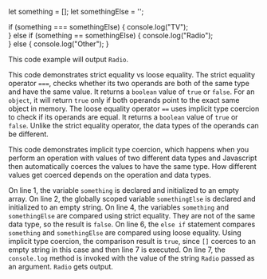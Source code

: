 let something = []; 
let somethingElse = '';

if (something === somethingElse) { 
  console.log("TV");               
} else if (something == somethingElse) { 
  console.log("Radio");                   
} else { 
  console.log("Other"); 
}

This code example will output `Radio`.

This code demonstrates strict equality vs loose equality.  The strict equality operator `===`, checks whether its two operands are both of the same type and have the same value.  It returns a `boolean` value of `true` or `false`.  For an `object`, it will return `true` only if both operands point to the exact same object in memory.
The loose equality operator `==` uses implicit type coercion to check if its operands are equal.  It returns a `boolean` value of `true` or `false`.  Unlike the strict equality operator, the data types of the operands can be different.

This code demonstrates implicit type coercion, which happens when you perform an operation with values of two different data types and Javascript then automatically coerces the values to have the same type.  How different values get coerced depends on the operation and data types.

On line 1, the variable `something` is declared and initialized to an empty array.  On line 2, the globally scoped variable `somethingElse` is declared and initialized to an empty string.  On line 4, the variables `something` and `somethingElse` are compared using strict equality.  They are not of the same data type, so the result is `false`.  On line 6, the `else if` statement compares `something` and `somethingElse` are compared using loose equality.  Using implicit type coercion, the comparison result is `true`, since `[]` coerces to an empty string in this case and then line 7 is executed.  On line 7, the `console.log` method is invoked with the value of the string `Radio` passed as an argument.  `Radio` gets output.

